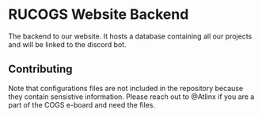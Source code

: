 # RUCOGS Website Backend

The backend to our website. It hosts a database containing all our projects and will be linked to the discord bot.

## Contributing

Note that configurations files are not included in the repository because they contain sensistive information. Please reach out to @Atlinx if you are a part of the COGS e-board and need the files.